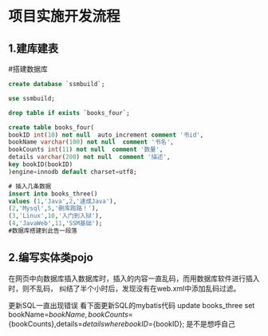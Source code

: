 
# 项目实施开发流程
## 1.建库建表

#搭建数据库
```sql
create database `ssmbuild`;

use ssmbuild;

drop table if exists `books_four`;

create table books_four(
bookID int(10) not null  auto_increment comment '书id',
bookName varchar(100) not null  comment '书名',
bookCounts int(11) not null  comment '数量',
details varchar(200) not null  comment '描述',
key bookID(bookID)
)engine=innodb default charset=utf8;

# 插入几条数据
insert into books_three()
values (1,'Java',2,'速成Java'),
(2,'Mysql',5,'删库跑路！'),
(3,'Linux',10,'入门到入狱'),
(4,'JavaWeb',11,'SSM基础');
#数据库搭建到此告一段落

```

## 2.编写实体类pojo






在网页中向数据库插入数据库时，插入的内容一直乱码，而用数据库软件进行插入时，则不乱码，
纠结了半个小时后，发现没有在web.xml中添加乱码过滤。

更新SQL一直出现错误
看下面更新SQL的mybatis代码
<update id="updateBook" parameterType="Books">
update books_three
set bookName=${bookName},bookCounts=${bookCounts},details=${details}
where bookID=${bookID};
</update>
是不是想呼自己



